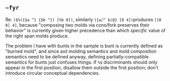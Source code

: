 ## `~fyr`
Re: `($%({$a ^} {$b ^}) [%b 0])`, similarly `({a/^ b/@} [0 4])`produces `[[0 0] 4]`, because "composing two molds via cons/fork preserves their behavior" is currently given higher precedence than which *specific* value of the right span molds produce.

The problem I have with bunts in the sample is bunt is currently defined as "burned mold", and since axil molding semantics and mold composition semantics need to be defined anyway, defining partially-compatible semantics for bunts just confuses things. If `%$` discriminants should only appear in the first position, disallow them outside the first position; don't introduce circular conceptual dependencies.